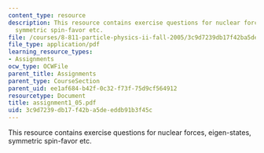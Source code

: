 ```yaml
---
content_type: resource
description: This resource contains exercise questions for nuclear forces, eigen-states,
  symmetric spin-favor etc.
file: /courses/8-811-particle-physics-ii-fall-2005/3c9d7239db17f42ba5deeddb91b3f45c_assignment1_05.pdf
file_type: application/pdf
learning_resource_types:
- Assignments
ocw_type: OCWFile
parent_title: Assignments
parent_type: CourseSection
parent_uid: ee1af684-b42f-0c32-f73f-75d9cf564912
resourcetype: Document
title: assignment1_05.pdf
uid: 3c9d7239-db17-f42b-a5de-eddb91b3f45c
---
```

This resource contains exercise questions for nuclear forces, eigen-states, symmetric spin-favor etc.

